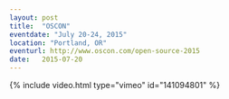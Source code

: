 ```yaml
---
layout: post
title:  "OSCON"
eventdate: "July 20-24, 2015"
location: "Portland, OR"
eventurl: http://www.oscon.com/open-source-2015
date:   2015-07-20
---
```

{% include video.html type="vimeo" id="141094801" %}

